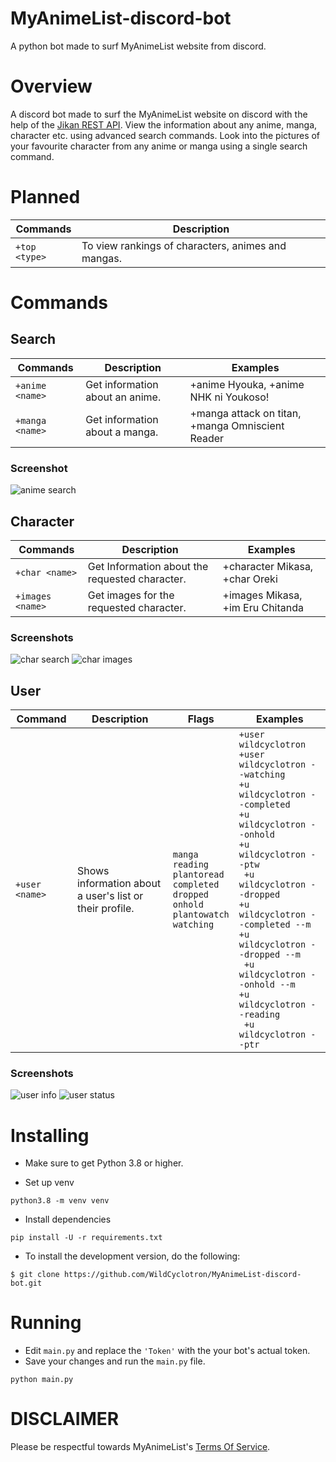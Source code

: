 
# MyAnimeList-discord-bot
A python bot made to surf MyAnimeList website from discord.
# Overview 
A discord bot made to surf the MyAnimeList website on discord with the help of the [Jikan REST API](https://github.com/jikan-me/jikan-rest). View the information about any anime, manga, character etc. using advanced search commands. Look into the pictures of your favourite character from any anime or manga using a single search command. 
# Planned
| Commands      | Description |
| ----------- | ----------- |
| `+top <type>`   | To view rankings of characters, animes and mangas.        |
# Commands 
## Search
| Commands | Description | Examples|
| --- | ----------- |---------|
| `+anime <name>` | Get information about an anime. |+anime Hyouka, +anime NHK ni Youkoso!|
|`+manga <name>` | Get information about a manga. |+manga attack on titan, +manga Omniscient Reader|

### Screenshot
![anime search](https://media.discordapp.net/attachments/870414758006911036/884551943505211473/github_anime.gif)

## Character
| Commands | Description | Examples|
| --- | ----------- |---------|
| `+char <name>` | Get Information about the requested character. |+character Mikasa, +char Oreki|
|`+images <name>` | Get images for the requested character. |+images Mikasa, +im Eru Chitanda|

### Screenshots
![char search](https://media.discordapp.net/attachments/870414758006911036/884554644972523520/github_char.gif)
![char images](https://media.discordapp.net/attachments/870414758006911036/884558109664751636/github_img.gif)

## User 
| Command | Description | Flags | Examples |
| --- | ----------- |---------|----|
| `+user <name>` | Shows information about a user's list or their profile. |`manga` <br /> `reading` <br /> `plantoread` <br /> `completed` <br /> `dropped` <br /> `onhold` <br /> `plantowatch` <br /> `watching`| `+user wildcyclotron` <br /> `+user wildcyclotron --watching` <br />  `+u wildcyclotron --completed` <br />  `+u wildcyclotron --onhold` <br />  `+u wildcyclotron --ptw `<br /> ` +u wildcyclotron --dropped` <br />` +u wildcyclotron --completed --m `<br /> ` +u wildcyclotron --dropped --m `<br />`  +u wildcyclotron --onhold --m `<br /> `+u wildcyclotron --reading` <br /> ` +u wildcyclotron --ptr` |

### Screenshots
![user info](https://media.discordapp.net/attachments/870414758006911036/885517666608091157/user_info.gif)
![user status](https://media.discordapp.net/attachments/870414758006911036/885523201625583626/user_status.gif)
# Installing
* Make sure to get Python 3.8 or higher.

* Set up venv
```
python3.8 -m venv venv
```
* Install dependencies
```
pip install -U -r requirements.txt
```

* To install the development version, do the following:
```
$ git clone https://github.com/WildCyclotron/MyAnimeList-discord-bot.git
```
# Running 
* Edit `main.py` and replace the `'Token'` with the your bot's actual token.
* Save your changes and run the `main.py` file.
```
python main.py 
```

# DISCLAIMER
Please be respectful towards MyAnimeList's [Terms Of Service](https://myanimelist.net/about/terms_of_use).


